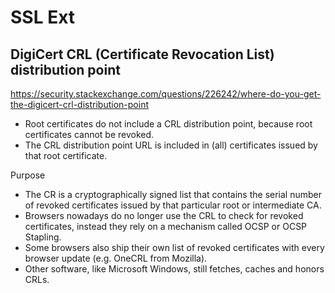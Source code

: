 # SSL Ext

## DigiCert CRL (Certificate Revocation List) distribution point
https://security.stackexchange.com/questions/226242/where-do-you-get-the-digicert-crl-distribution-point
- Root certificates do not include a CRL distribution point, because root certificates cannot be revoked.
- The CRL distribution point URL is included in (all) certificates issued by that root certificate. 

Purpose
- The CR is a cryptographically signed list that contains the serial number of revoked certificates issued by that particular root or intermediate CA. 
- Browsers nowadays do no longer use the CRL to check for revoked certificates, instead they rely on a mechanism called OCSP or OCSP Stapling. 
- Some browsers also ship their own list of revoked certificates with every browser update (e.g. OneCRL from Mozilla). 
- Other software, like Microsoft Windows, still fetches, caches and honors CRLs.
